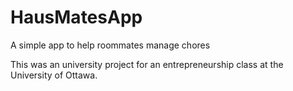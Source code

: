 # HausMatesApp
A simple app to help roommates manage chores

This was an university project for an entrepreneurship class at the University of Ottawa.
